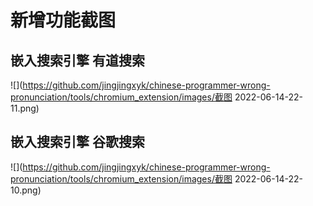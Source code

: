 # 新增功能截图

## 嵌入搜索引擎 有道搜索

![](https://github.com/jingjingxyk/chinese-programmer-wrong-pronunciation/tools/chromium_extension/images/截图 2022-06-14-22-11.png)

## 嵌入搜索引擎 谷歌搜索

![](https://github.com/jingjingxyk/chinese-programmer-wrong-pronunciation/tools/chromium_extension/images/截图 2022-06-14-22-10.png)
